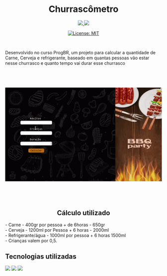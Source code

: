 
<h1 align="center">Churrascômetro</h1>

<div align="center">
<a href="mailto:leonardoandrs15@gmail.com" alt="Gmail" target="_blank">
  <img src="https://img.shields.io/badge/Gmail-D14836?style=for-the-badge&logo=gmail&logoColor=white">
</a>

<a href="www.linkedin.com/in/leonardo-matheus-anders-23706920a" alt="Linkedin" target="_blank">
  <img src="https://img.shields.io/badge/LinkedIn-0077B5?style=for-the-badge&logo=linkedin&logoColor=white">
</a>

[![License: MIT](https://img.shields.io/badge/License-MIT-yellow.svg)](https://opensource.org/licenses/MIT)

</div><br>

<p>Desenvolvido no curso ProgBR, um projeto para calcular a quantidade de Carne, Cerveja e refrigerante, baseado em quantas pessoas vão estar nesse churrasco  e quanto tempo vai durar esse churrasco</p><br>


<h1 align="center">
<img alt="Readme" title="Readme" src="./github/gif-barbecue.gif">
</h1><br><br>

<h2 align="center">Cálculo utilizado</h2>

<p>
- Carne - 400gr por pessoa + de 6horas - 650gr<br>
- Cerveja - 1200ml por Pessoa + 6 horas - 2000ml<br>
- Refrigerante/água - 1000ml por pessoa + 6 horas 1500ml<br>
- Crianças valem por 0,5.
</p>

##

<h2>Tecnologias utilizadas</h2>

<div display="flex">

<img src="https://img.shields.io/badge/CSS3-1572B6?style=for-the-badge&logo=css3&logoColor=white">
<img src="https://img.shields.io/badge/HTML5-E34F26?style=for-the-badge&logo=html5&logoColor=white">
<img src="https://img.shields.io/badge/JavaScript-F7DF1E?style=for-the-badge&logo=javascript&logoColor=black">

</div>

##

          





